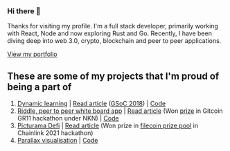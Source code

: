 ### Hi there 👋

Thanks for visiting my profile. I'm a full stack developer, primarily working with React, Node and now exploring Rust and Go. Recently, I have been diving deep into web 3.0, crypto, blockchain and peer to peer applications. 

[View my portfolio](https://jithinks.netlify.app/)

## These are some of my projects that I'm proud of being a part of

1. [Dynamic learning](https://dl-next.herokuapp.com/workbook/5f7b2e204f79be001765eda9) | [Read article](https://dev.to/jithinks97/dynamic-learning-an-open-source-tool-to-teach-effectively-using-interactive-visualisations-450n) ([GSoC 2018](https://summerofcode.withgoogle.com/archive/2018/projects/5629805013762048)) | [Code](https://github.com/dynamic-learning/next-client)
2. [Riddle, peer to peer white board app](https://nkn-riddle.netlify.app/) | [Read article](https://nkn.org/community/blog/riddle-a-collaborative-whiteboard-web-app-powered-by-nkn/) (Won [prize](https://gitcoin.co/issue/nknorg/nBounty/6/100026449) in Gitcoin GR11 hackathon under NKN) | [Code](https://github.com/JithinKS97/riddle)
3. [Picturama Defi](https://picturama-defi.netlify.app/) | [Read article](https://devpost.com/software/picturama-defi-financing-independent-cinema) (Won prize in [filecoin prize pool](https://chainlink-fall-hackathon-2021.devpost.com/submissions/search?utf8=%E2%9C%93&prize_filter%5Bprizes%5D%5B%5D=49660) in Chainlink 2021 hackathon)
4. [Parallax visualisation](https://jithinks97.github.io/GEC/Parallax%20finished/Parallax_night/sketch/index.html) | [Code](https://github.com/JithinKS97/JithinKS97.github.io/tree/master/GEC/Parallax%20finished/Parallax_night/sketch)
